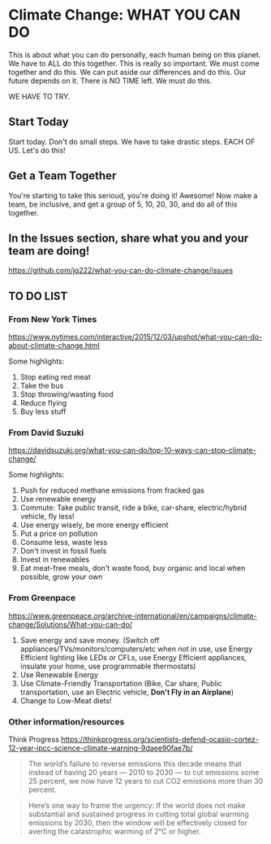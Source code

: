 # Climate Change: WHAT YOU CAN DO

This is about what you can do personally, each human being on this planet. We have to ALL do this together. This is really so important. We must come together and do this. We can put aside our differences and do this. Our future depends on it. There is NO TIME left. We must do this.

WE HAVE TO TRY. 

## Start Today

Start today. Don't do small steps. We have to take drastic steps. EACH OF US. Let's do this!

## Get a Team Together

You're starting to take this serioud, you're doing it! Awesome! Now make a team, be inclusive, and get a group of 5, 10, 20, 30, and do all of this together.

## In the Issues section, share what you and your team are doing!

https://github.com/jq222/what-you-can-do-climate-change/issues

## TO DO LIST

### From New York Times

https://www.nytimes.com/interactive/2015/12/03/upshot/what-you-can-do-about-climate-change.html

Some highlights:

1. Stop eating red meat
1. Take the bus
1. Stop throwing/wasting food
1. Reduce flying
1. Buy less stuff


### From David Suzuki

https://davidsuzuki.org/what-you-can-do/top-10-ways-can-stop-climate-change/

Some highlights:

1. Push for reduced methane emissions from fracked gas
1. Use renewable energy
1. Commute: Take public transit, ride a bike, car-share, electric/hybrid vehicle, fly less!
1. Use energy wisely, be more energy efficient
1. Put a price on pollution
1. Consume less, waste less
1. Don't invest in fossil fuels
1. Invest in renewables
1. Eat meat-free meals, don't waste food, buy organic and local when possible, grow your own

### From Greenpace

https://www.greenpeace.org/archive-international/en/campaigns/climate-change/Solutions/What-you-can-do/

1. Save energy and save money. (Switch off appliances/TVs/monitors/computers/etc when not in use, use Energy Efficient lighting like LEDs or CFLs, use Energy Efficient appliances, insulate your home, use programmable thermostats)
1. Use Renewable Energy
1. Use Climate-Friendly Transportation (Bike, Car share, Public transportation, use an Electric vehicle, **Don't Fly in an Airplane**)
1. Change to Low-Meat diets!


### Other information/resources

Think Progress https://thinkprogress.org/scientists-defend-ocasio-cortez-12-year-ipcc-science-climate-warning-9daee90fae7b/


> The world’s failure to reverse emissions this decade means that instead of having 20 years — 2010 to 2030 — to cut emissions some 25 percent, we now have 12 years to cut CO2 emissions more than 30 percent.


> Here’s one way to frame the urgency: If the world does not make substantial and sustained progress in cutting total global warming emissions by 2030, then the window will be effectively closed for averting the catastrophic warming of 2°C or higher.
